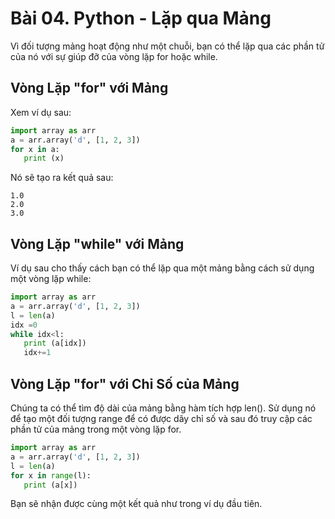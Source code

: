# Bài 04. Python - Lặp qua Mảng

Vì đối tượng mảng hoạt động như một chuỗi, bạn có thể lặp qua các phần tử của nó với sự giúp đỡ của vòng lặp for hoặc while.

## Vòng Lặp "for" với Mảng

Xem ví dụ sau:

```python
import array as arr
a = arr.array('d', [1, 2, 3])
for x in a:
   print (x)
```

Nó sẽ tạo ra kết quả sau:

```
1.0
2.0
3.0
```

## Vòng Lặp "while" với Mảng

Ví dụ sau cho thấy cách bạn có thể lặp qua một mảng bằng cách sử dụng một vòng lặp while:

```python
import array as arr
a = arr.array('d', [1, 2, 3])
l = len(a)
idx =0
while idx<l:
   print (a[idx])
   idx+=1
```

## Vòng Lặp "for" với Chỉ Số của Mảng

Chúng ta có thể tìm độ dài của mảng bằng hàm tích hợp len(). Sử dụng nó để tạo một đối tượng range để có được dãy chỉ số và sau đó truy cập các phần tử của mảng trong một vòng lặp for.

```python
import array as arr
a = arr.array('d', [1, 2, 3])
l = len(a)
for x in range(l):
   print (a[x])
```

Bạn sẽ nhận được cùng một kết quả như trong ví dụ đầu tiên.